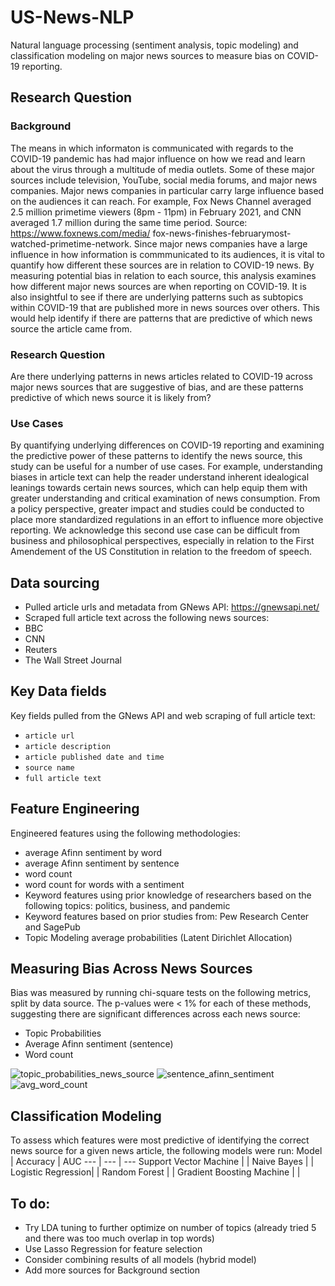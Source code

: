 # US-News-NLP
Natural language processing (sentiment analysis, topic modeling) and classification modeling on major news sources to measure bias on COVID-19 reporting.

## Research Question

### Background
The means in which informaton is communicated with regards to the COVID-19 pandemic has had major
influence on how we read and learn about the virus through a multitude of media outlets. Some of these
major sources include television, YouTube, social media forums, and major news companies. Major news
companies in particular carry large influence based on the audiences it can reach. For example, Fox News
Channel averaged 2.5 million primetime viewers (8pm - 11pm) in February 2021, and CNN averaged 1.7
million during the same time period. Source: https://www.foxnews.com/media/ fox-news-finishes-februarymost-
watched-primetime-network.
Since major news companies have a large influence in how information is commmunicated to its audiences, it
is vital to quantify how different these sources are in relation to COVID-19 news. By measuring potential
bias in relation to each source, this analysis examines how different major news sources are when reporting
on COVID-19. It is also insightful to see if there are underlying patterns such as subtopics within COVID-19
that are published more in news sources over others. This would help identify if there are patterns that are
predictive of which news source the article came from.
### Research Question
Are there underlying patterns in news articles related to COVID-19 across major news sources that are
suggestive of bias, and are these patterns predictive of which news source it is likely from?
### Use Cases
By quantifying underlying differences on COVID-19 reporting and examining the predictive power of these
patterns to identify the news source, this study can be useful for a number of use cases. For example,
understanding biases in article text can help the reader understand inherent idealogical leanings towards
certain news sources, which can help equip them with greater understanding and critical examination of
news consumption. From a policy perspective, greater impact and studies could be conducted to place more
standardized regulations in an effort to influence more objective reporting. We acknowledge this second
use case can be difficult from business and philosophical perspectives, especially in relation to the First
Amendement of the US Constitution in relation to the freedom of speech.

## Data sourcing
- Pulled article urls and metadata from GNews API: https://gnewsapi.net/
- Scraped full article text across the following news sources:
- BBC
- CNN
- Reuters
- The Wall Street Journal

## Key Data fields
Key fields pulled from the GNews API and web scraping of full article text:
- ```article url```
- ```article description```
- ```article published date and time```
- ```source name```
- ```full article text```

## Feature Engineering

Engineered features using the following methodologies:
- average Afinn sentiment by word
- average Afinn sentiment by sentence
- word count
- word count for words with a sentiment
- Keyword features using prior knowledge of researchers based on the following topics: politics, business, and pandemic
- Keyword features based on prior studies from: Pew Research Center and SagePub
- Topic Modeling average probabilities (Latent Dirichlet Allocation)

## Measuring Bias Across News Sources

Bias was measured by running chi-square tests on the following metrics, split by data source. 
The p-values were < 1% for each of these methods, suggesting there are significant differences across each news source:
- Topic Probabilities
- Average Afinn sentiment (sentence)
- Word count

![topic_probabilities_news_source](https://user-images.githubusercontent.com/60185641/117390796-cceb7600-aebc-11eb-84a3-b2195cccceed.png)
![sentence_afinn_sentiment](https://user-images.githubusercontent.com/60185641/117390821-d5dc4780-aebc-11eb-9e45-908b6f44456d.png)
![avg_word_count](https://user-images.githubusercontent.com/60185641/117390831-da086500-aebc-11eb-8f49-8140c6ff0b00.png)


## Classification Modeling

To assess which features were most predictive of identifying the correct news source for a given news article, the following models were run:
Model | Accuracy | AUC
--- | --- | ---
Support Vector Machine | |
Naive Bayes | |
Logistic Regression| |
Random Forest | |
Gradient Boosting Machine | |

## To do:
- Try LDA tuning to further optimize on number of topics (already tried 5 and there was too much overlap in top words)
- Use Lasso Regression for feature selection
- Consider combining results of all models (hybrid model)
- Add more sources for Background section

